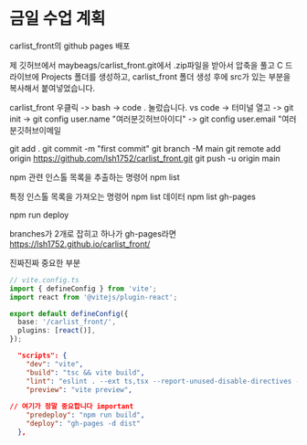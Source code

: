 # 금일 수업 계획
carlist_front의 github pages 배포

제 깃허브에서 maybeags/carlist_front.git에서 .zip파일을 받아서 압축을 풀고
C 드라이브에 Projects 폴더를 생성하고,
carlist_front 폴더 생성 후에
src가 있는 부분을 복사해서 붙여넣었습니다.

carlist_front 우클릭 -> bash -> code . 눌렀습니다.
vs code -> 터미널 열고 -> git init
-> git config user.name "여러분깃허브아이디"
-> git config user.email "여러분깃허브이메일

git add .
git commit -m "first commit"
git branch -M main
git remote add origin https://github.com/lsh1752/carlist_front.git
git push -u origin main

npm 관련 인스톨 목록을 추출하는 명령어
npm list

특정 인스톨 목록을 가져오는 명령어
npm list 데이터
npm list gh-pages

npm run deploy

branches가 2개로 잡히고 하나가 gh-pages라면
https://lsh1752.github.io/carlist_front/

진짜진짜 중요한 부분

```ts
// vite.config.ts
import { defineConfig } from 'vite';
import react from '@vitejs/plugin-react';

export default defineConfig({
  base: '/carlist_front/',
  plugins: [react()],
});
```

```json
  "scripts": {
    "dev": "vite",
    "build": "tsc && vite build",
    "lint": "eslint . --ext ts,tsx --report-unused-disable-directives --max-warnings 0",
    "preview": "vite preview",
    
// 여기가 정말 중요합니다 important
    "predeploy": "npm run build",
    "deploy": "gh-pages -d dist"
  },
```